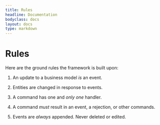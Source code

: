 ```yaml
---
title: Rules
headline: Documentation
bodyclass: docs
layout: docs
type: markdown
---
```


# Rules

Here are the ground rules the framework is built upon:

1. An update to a business model <em>is</em> an event. 

2. Entities are changed in response to events.
   
3. A command has one and <em>only one</em> handler.

4. A command <em>must</em> result in an event, a rejection, or other commands.

5. Events are <em>always</em> appended. Never deleted or edited.
 
